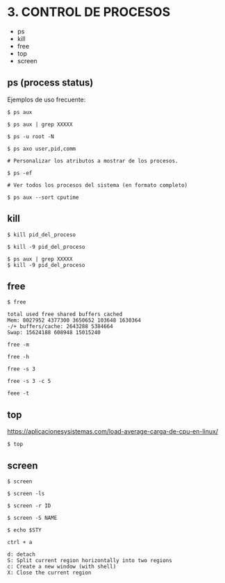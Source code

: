 # 3. CONTROL DE PROCESOS #

- ps
- kill
- free
- top
- screen

## ps (process status)

Ejemplos de uso frecuente:

```console
$ ps aux
```

```console
$ ps aux | grep XXXXX
```

```console
$ ps -u root -N 
```

```console
$ ps axo user,pid,comm

# Personalizar los atributos a mostrar de los procesos.
```

```console
$ ps -ef

# Ver todos los procesos del sistema (en formato completo)
```

```console
$ ps aux --sort cputime
```

## kill

```console
$ kill pid_del_proceso
```

```console
$ kill -9 pid_del_proceso
```

```console
$ ps aux | grep XXXXX
$ kill -9 pid_del_proceso
```

## free

```console
$ free

total used free shared buffers cached
Mem: 8027952 4377300 3650652 103648 1630364
-/+ buffers/cache: 2643288 5384664
Swap: 15624188 608948 15015240
```

```console
free -m
```

```console
free -h
```

```console
free -s 3
```

```console
free -s 3 -c 5
```

```console
feee -t
```










## top

https://aplicacionesysistemas.com/load-average-carga-de-cpu-en-linux/

```console
$ top
```

## screen

```console
$ screen
```

```console
$ screen -ls
```

```console
$ screen -r ID
```

```console
$ screen -S NAME
```

```console
$ echo $STY
```


```console
ctrl + a

d: detach 
S: Split current region horizontally into two regions
c: Create a new window (with shell)
X: Close the current region
```